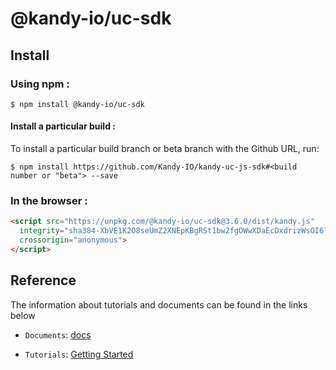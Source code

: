 # @kandy-io/uc-sdk

## Install

### Using npm :

`$ npm install @kandy-io/uc-sdk`

#### Install a particular build :

To install a particular build branch or beta branch with the Github URL, run:

`$ npm install https://github.com/Kandy-IO/kandy-uc-js-sdk#<build number or "beta"> --save`

### In the browser :
```html
<script src="https://unpkg.com/@kandy-io/uc-sdk@3.6.0/dist/kandy.js"
  integrity="sha384-XbVE1K2O8seUmZ2XNEpKBgRSt1bw2fgOWwXDaEcDxdrizWsOI6lOWXPClZgrDpO0"
  crossorigin="anonymous">
</script>
```
## Reference

The information about tutorials and documents can be found in the links below

* `Documents`: [docs](https://kandy-io.github.io/kandy-uc-js-sdk/docs)

* `Tutorials`:  [Getting Started](https://Kandy-IO.github.io/kandy-uc-js-sdk/tutorials/#/Getting%20Started)
